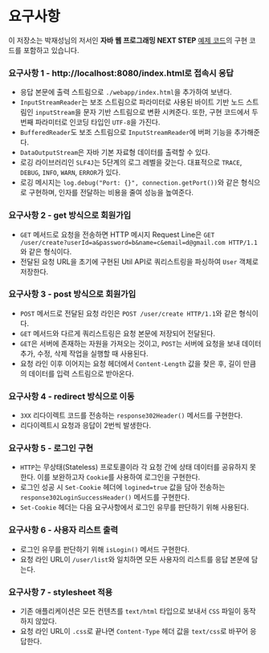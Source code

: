 # 요구사항
이 저장소는 박재성님의 저서인 **자바 웹 프로그래밍 NEXT STEP** [예제 코드](https://github.com/slipp/web-application-server)의
구현 코드를 포함하고 있습니다.

### 요구사항 1 - http://localhost:8080/index.html로 접속시 응답
* 응답 본문에 출력 스트림으로 `./webapp/index.html`을 추가하여 보낸다.
* `InputStreamReader`는 보조 스트림으로 파라미터로 사용된 바이트 기반 노드 스트림인 `inputStream`을
문자 기반 스트림으로 변환 시켜준다. 또한, 구현 코드에서 두 번째 파라미터로 인코딩 타입인 `UTF-8`을 가진다.
* `BufferedReader`도 보조 스트림으로 `InputStreamReader`에 버퍼 기능을 추가해준다.
* `DataOutputStream`은 자바 기본 자료형 데이터를 출력할 수 있다.
* 로깅 라이브러리인 `SLF4J`는 5단계의 로그 레벨을 갖는다. 대표적으로 `TRACE`, `DEBUG`, `INFO`, `WARN`, `ERROR`가 있다.
* 로깅 메시지는 `log.debug("Port: {}", connection.getPort())`와 같은 형식으로 구현하며, 인자를 전달하는 비용을 줄여 성능을 높여준다.

### 요구사항 2 - get 방식으로 회원가입
* `GET` 메서드로 요청을 전송하면 HTTP 메시지 Request Line은 
`GET /user/create?userId=a&password=b&name=c&email=d@gmail.com HTTP/1.1`와 같은 형식이다.
* 전달된 요청 URL을 초기에 구현된 Util API로 쿼리스트링을 파싱하여 `User` 객체로 저장한다.

### 요구사항 3 - post 방식으로 회원가입
* `POST` 메서드로 전달된 요청 라인은 `POST /user/create HTTP/1.1`와 같은 형식이다.
* `GET` 메서드와 다르게 쿼리스트링은 요청 본문에 저장되어 전달된다.
* `GET`은 서버에 존재하는 자원을 가져오는 것이고, `POST`는 서버에 요청을 보내 데이터 추가, 수정, 삭제 작업을 실행할 때 사용된다.
* 요청 라인 이후 이어지는 요청 헤더에서 `Content-Length` 값을 찾은 후, 길이 만큼의 데이터를 입력 스트림으로 받아온다.

### 요구사항 4 - redirect 방식으로 이동
* `3XX` 리다이렉트 코드를 전송하는 `response302Header()` 메서드를 구현한다.
* 리다이렉트시 요청과 응답이 2번씩 발생한다.

### 요구사항 5 - 로그인 구현
* `HTTP`는 무상태(Stateless) 프로토콜이라 각 요청 간에 상태 데이터를 공유하지 못한다. 
이를 보완하고자 `Cookie`를 사용하여 로그인을 구현한다.
* 로그인 성공 시 `Set-Cookie` 헤더에 `logined=true` 값을 담아 전송하는 `response302LoginSuccessHeader()` 메서드를 구현한다.
* `Set-Cookie` 헤더는 다음 요구사항에서 로그인 유무를 판단하기 위해 사용된다.


### 요구사항 6 - 사용자 리스트 출력
* 로그인 유무를 판단하기 위해 `isLogin()` 메서드 구현한다.
* 요청 라인 URL이 `/user/list`와 일치하면 모든 사용자의 리스트를 응답 본문에 담는다.

### 요구사항 7 - stylesheet 적용
* 기존 애플리케이션은 모든 컨텐츠를 `text/html` 타입으로 보내서 `CSS` 파일이 동작하지 않았다.
* 요청 라인 URL이 `.css`로 끝나면 `Content-Type` 헤더 값을 `text/css`로 바꾸어 응답한다.
